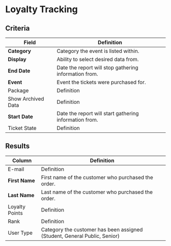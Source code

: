# Loyalty Tracking

## Criteria

| **Field** | **Definition** |
| --- | --- |
| **Category** | Category the event is listed within. |
| **Display** | Ability to select desired data from. |
| **End Date** | Date the report will stop gathering information from. |
| **Event** | Event the tickets were purchased for. |
| Package | Definition |
| Show Archived Data | Definition |
| **Start Date** | Date the report will start gathering information from. |
| Ticket State | Definition |

## Results

| **Column** | **Definition** |
| --- | --- |
| E-mail | Definition |
| **First Name** | First name of the customer who purchased the order. |
| **Last Name** | Last name of the customer who purchased the order. |
| Loyalty Points | Definition |
| Rank | Definition |
| User Type | Category the customer has been assigned (Student, General Public, Senior)|

